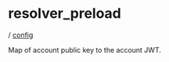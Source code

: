 # resolver_preload

/ [config](/ref/config/index.md)

Map of account public key to the account JWT.
